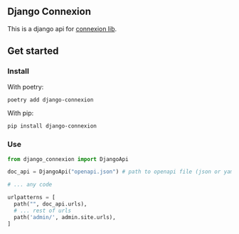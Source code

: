 ## Django Connexion

This is a django api for [connexion lib](https://connexion.readthedocs.io/en/latest/index.html).

## Get started

### Install 

With poetry:
```sh
poetry add django-connexion
```

With pip:
```sh
pip install django-connexion
```

### Use

```python
from django_connexion import DjangoApi

doc_api = DjangoApi("openapi.json") # path to openapi file (json or yaml).

# ... any code

urlpatterns = [
  path("", doc_api.urls),
  # ... rest of urls
  path('admin/', admin.site.urls),
]
```
